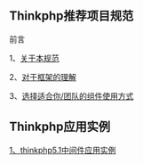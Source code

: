 ## Thinkphp推荐项目规范
前言

1、[关于本规范](docs/1-about.md)

2、[对于框架的理解](docs/2-about_framework.md)

3、[选择适合你/团队的组件使用方式](docs/3-choice.md)

## Thinkphp应用实例
[1、thinkphp5.1中间件应用实例](demo/5.1/middleware/README.md)